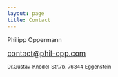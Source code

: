 ```yaml
---
layout: page
title: Contact
---
```


Philipp Oppermann

<big>contact@phil-opp.com</big>

<small>Dr.Gustav-Knodel-Str.7b, 76344 Eggenstein</small>
